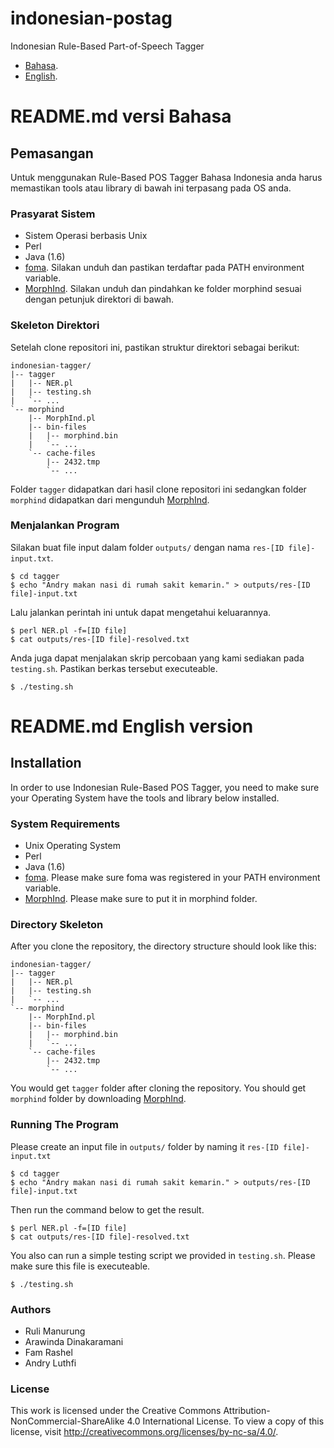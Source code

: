 indonesian-postag
=================

Indonesian Rule-Based Part-of-Speech Tagger
* [Bahasa](#readmemd-versi-bahasa).
* [English](#readmemd-english-version).

# README.md versi Bahasa
## Pemasangan

Untuk menggunakan Rule-Based POS Tagger Bahasa Indonesia anda harus memastikan tools atau library di bawah ini terpasang pada OS anda. 


### Prasyarat Sistem
* Sistem Operasi berbasis Unix
* Perl
* Java (1.6)
* [foma](https://code.google.com/p/foma/). Silakan unduh dan pastikan terdaftar pada PATH environment variable.
* [MorphInd](http://septinalarasati.com/work/morphind/). Silakan unduh dan pindahkan ke folder morphind sesuai dengan petunjuk direktori di bawah.

### Skeleton Direktori
Setelah clone repositori ini, pastikan struktur direktori sebagai berikut:

    indonesian-tagger/
    |-- tagger 
    |   |-- NER.pl
    |   |-- testing.sh
    |   `-- ...
    `-- morphind
        |-- MorphInd.pl
        |-- bin-files
        |   |-- morphind.bin
        |   `-- ...
        `-- cache-files
            |-- 2432.tmp
            `-- ...

Folder `tagger` didapatkan dari hasil clone repositori ini sedangkan folder `morphind` didapatkan dari mengunduh [MorphInd](http://septinalarasati.com/work/morphind/).

### Menjalankan Program
Silakan buat file input dalam folder `outputs/` dengan nama `res-[ID file]-input.txt`.

    $ cd tagger
    $ echo "Andry makan nasi di rumah sakit kemarin." > outputs/res-[ID file]-input.txt

Lalu jalankan perintah ini untuk dapat mengetahui keluarannya.

    $ perl NER.pl -f=[ID file]
    $ cat outputs/res-[ID file]-resolved.txt

Anda juga dapat menjalakan skrip percobaan yang kami sediakan pada `testing.sh`. Pastikan berkas tersebut executeable.

    $ ./testing.sh


# README.md English version
## Installation

In order to use Indonesian Rule-Based POS Tagger, you need to make sure your Operating System have the tools and library below installed. 


### System Requirements
* Unix Operating System
* Perl 
* Java (1.6)
* [foma](https://code.google.com/p/foma/). Please make sure foma was registered in your PATH environment variable.
* [MorphInd](http://septinalarasati.com/work/morphind/). Please make sure to put it in morphind folder.

### Directory Skeleton
After you clone the repository, the directory structure should look like this:

    indonesian-tagger/
    |-- tagger 
    |   |-- NER.pl
    |   |-- testing.sh
    |   `-- ...
    `-- morphind
        |-- MorphInd.pl
        |-- bin-files
        |   |-- morphind.bin
        |   `-- ...
        `-- cache-files
            |-- 2432.tmp
            `-- ...

You would get `tagger` folder after cloning the repository. 
You should get `morphind` folder by downloading [MorphInd](http://septinalarasati.com/work/morphind/).

### Running The Program
Please create an input file in `outputs/` folder by naming it `res-[ID file]-input.txt`

    $ cd tagger
    $ echo "Andry makan nasi di rumah sakit kemarin." > outputs/res-[ID file]-input.txt

Then run the command below to get the result.

    $ perl NER.pl -f=[ID file]
    $ cat outputs/res-[ID file]-resolved.txt

You also can run a simple testing script we provided in `testing.sh`. Please make sure this file is executeable.

    $ ./testing.sh


### Authors
- Ruli Manurung
- Arawinda Dinakaramani
- Fam Rashel
- Andry Luthfi 

### License
This work is licensed under the Creative Commons Attribution-NonCommercial-ShareAlike 4.0 International License. To view a copy of this license, visit http://creativecommons.org/licenses/by-nc-sa/4.0/.



